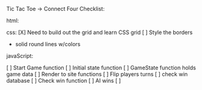 Tic Tac Toe -> Connect Four Checklist: 

html: 

css: 
[X] Need to build out the grid and learn CSS grid
[ ] Style the borders
- solid round lines w/colors

javaScript: 

[ ] Start Game function
[ ] Initial state function
[ ] GameState function holds game data
[ ] Render to site functions
[ ] Flip players turns
[ ] check win database
[ ] Check win function 
[ ] AI wins
[ ] 

